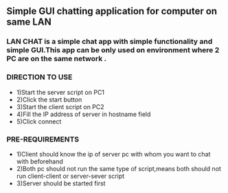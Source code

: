 ## Simple GUI chatting application for computer on same LAN
### LAN CHAT is a simple chat app with simple functionality and simple GUI.This app can be only used on environment where 2 PC are on the  same network .

### DIRECTION TO USE
 - 1)Start the server script on PC1
 - 2)Click the start button
 - 3)Start the client script on PC2
 - 4)Fill the IP address of server in hostname field
 - 5)Click connect
 
### PRE-REQUIREMENTS
 - 1)Client should know the ip of server pc with whom you want to chat with beforehand
 - 2)Both pc should not run the same type of script,means both should not run client-client or server-sever script
 - 3)Server should be started first

